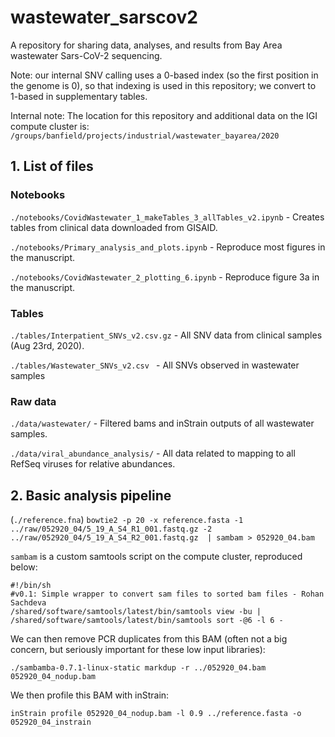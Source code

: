 # wastewater_sarscov2
A repository for sharing data, analyses, and results from Bay Area wastewater Sars-CoV-2 sequencing.

Note: our internal SNV calling uses a 0-based index (so the first position in the genome is 0), so that indexing is used in this repository; we convert to 1-based in supplementary tables.

Internal note: The location for this repository and additional data on the IGI compute cluster is:
`/groups/banfield/projects/industrial/wastewater_bayarea/2020`

## 1. List of files

### Notebooks
`./notebooks/CovidWastewater_1_makeTables_3_allTables_v2.ipynb` - Creates tables from clinical data downloaded from GISAID.

`./notebooks/Primary_analysis_and_plots.ipynb` - Reproduce most figures in the manuscript.

`./notebooks/CovidWastewater_2_plotting_6.ipynb` - Reproduce figure 3a in the manuscript.

### Tables
`./tables/Interpatient_SNVs_v2.csv.gz` - All SNV data from clinical samples (Aug 23rd, 2020).

`./tables/Wastewater_SNVs_v2.csv ` - All SNVs observed in wastewater samples

### Raw data
`./data/wastewater/` - Filtered bams and inStrain outputs of all wastewater samples.

`./data/viral_abundance_analysis/` - All data related to mapping to all RefSeq viruses for relative abundances.


## 2. Basic analysis pipeline

(`./reference.fna`)
`bowtie2 -p 20 -x reference.fasta -1 ../raw/052920_04/5_19_A_S4_R1_001.fastq.gz -2 ../raw/052920_04/5_19_A_S4_R2_001.fastq.gz  | sambam > 052920_04.bam`

`sambam` is a custom samtools script on the compute cluster, reproduced below:
```
#!/bin/sh
#v0.1: Simple wrapper to convert sam files to sorted bam files - Rohan Sachdeva
/shared/software/samtools/latest/bin/samtools view -bu | /shared/software/samtools/latest/bin/samtools sort -@6 -l 6 -
```

We can then remove PCR duplicates from this BAM (often not a big concern, but seriously important for these low input libraries):
```
./sambamba-0.7.1-linux-static markdup -r ../052920_04.bam 052920_04_nodup.bam
```

We then profile this BAM with inStrain:
```
inStrain profile 052920_04_nodup.bam -l 0.9 ../reference.fasta -o 052920_04_instrain
```
